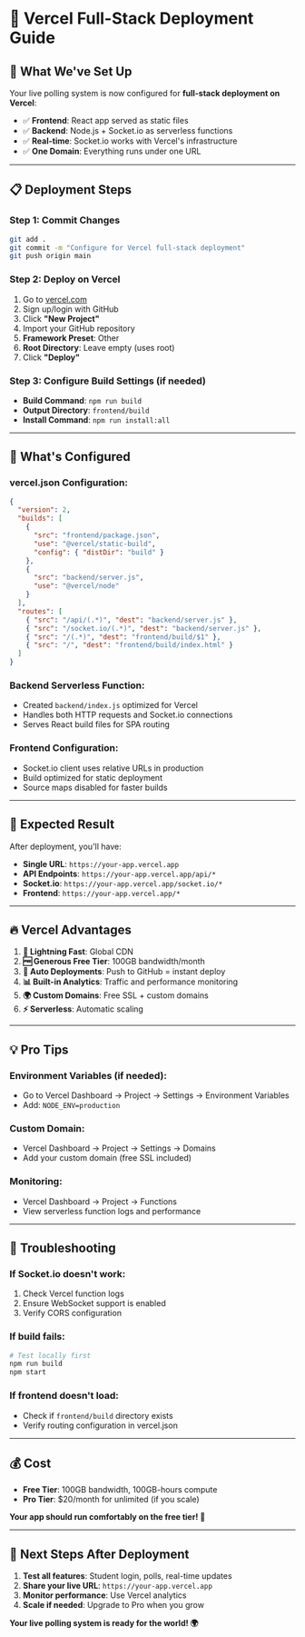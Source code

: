 # 🚀 Vercel Full-Stack Deployment Guide

## 🎯 What We've Set Up

Your live polling system is now configured for **full-stack deployment on Vercel**:

- ✅ **Frontend**: React app served as static files
- ✅ **Backend**: Node.js + Socket.io as serverless functions
- ✅ **Real-time**: Socket.io works with Vercel's infrastructure
- ✅ **One Domain**: Everything runs under one URL

---

## 📋 Deployment Steps

### **Step 1: Commit Changes**
```bash
git add .
git commit -m "Configure for Vercel full-stack deployment"
git push origin main
```

### **Step 2: Deploy on Vercel**
1. Go to [vercel.com](https://vercel.com)
2. Sign up/login with GitHub
3. Click **"New Project"**
4. Import your GitHub repository
5. **Framework Preset**: Other
6. **Root Directory**: Leave empty (uses root)
7. Click **"Deploy"**

### **Step 3: Configure Build Settings** (if needed)
- **Build Command**: `npm run build`
- **Output Directory**: `frontend/build`
- **Install Command**: `npm run install:all`

---

## 🔧 What's Configured

### **vercel.json Configuration:**
```json
{
  "version": 2,
  "builds": [
    {
      "src": "frontend/package.json",
      "use": "@vercel/static-build",
      "config": { "distDir": "build" }
    },
    {
      "src": "backend/server.js",
      "use": "@vercel/node"
    }
  ],
  "routes": [
    { "src": "/api/(.*)", "dest": "backend/server.js" },
    { "src": "/socket.io/(.*)", "dest": "backend/server.js" },
    { "src": "/(.*)", "dest": "frontend/build/$1" },
    { "src": "/", "dest": "frontend/build/index.html" }
  ]
}
```

### **Backend Serverless Function:**
- Created `backend/index.js` optimized for Vercel
- Handles both HTTP requests and Socket.io connections
- Serves React build files for SPA routing

### **Frontend Configuration:**
- Socket.io client uses relative URLs in production
- Build optimized for static deployment
- Source maps disabled for faster builds

---

## 🎉 Expected Result

After deployment, you'll have:

- **Single URL**: `https://your-app.vercel.app`
- **API Endpoints**: `https://your-app.vercel.app/api/*`
- **Socket.io**: `https://your-app.vercel.app/socket.io/*`
- **Frontend**: `https://your-app.vercel.app/*`

---

## 🔥 Vercel Advantages

1. **🚀 Lightning Fast**: Global CDN
2. **🆓 Generous Free Tier**: 100GB bandwidth/month
3. **🔄 Auto Deployments**: Push to GitHub = instant deploy
4. **📊 Built-in Analytics**: Traffic and performance monitoring
5. **🌍 Custom Domains**: Free SSL + custom domains
6. **⚡ Serverless**: Automatic scaling

---

## 💡 Pro Tips

### **Environment Variables** (if needed):
- Go to Vercel Dashboard → Project → Settings → Environment Variables
- Add: `NODE_ENV=production`

### **Custom Domain:**
- Vercel Dashboard → Project → Settings → Domains
- Add your custom domain (free SSL included)

### **Monitoring:**
- Vercel Dashboard → Project → Functions
- View serverless function logs and performance

---

## 🚨 Troubleshooting

### **If Socket.io doesn't work:**
1. Check Vercel function logs
2. Ensure WebSocket support is enabled
3. Verify CORS configuration

### **If build fails:**
```bash
# Test locally first
npm run build
npm start
```

### **If frontend doesn't load:**
- Check if `frontend/build` directory exists
- Verify routing configuration in vercel.json

---

## 💰 Cost

- **Free Tier**: 100GB bandwidth, 100GB-hours compute
- **Pro Tier**: $20/month for unlimited (if you scale)

**Your app should run comfortably on the free tier! 🎉**

---

## 🎯 Next Steps After Deployment

1. **Test all features**: Student login, polls, real-time updates
2. **Share your live URL**: `https://your-app.vercel.app`
3. **Monitor performance**: Use Vercel analytics
4. **Scale if needed**: Upgrade to Pro when you grow

**Your live polling system is ready for the world! 🌍**